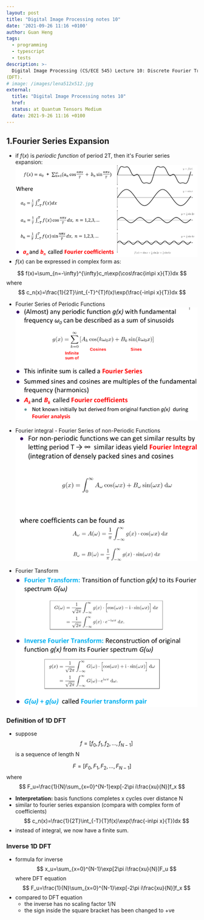 ```yaml
---
layout: post
title: "Digital Image Processing notes 10"
date: '2021-09-26 11:16 +0100'
author: Guan Heng
tags:
  - programming
  - typescript
  - tests
description: >-
  Digital Image Processing (CS/ECE 545) Lecture 10: Discrete Fourier Transform
(DFT).
# image: /images/lena512x512.jpg
external:
  title: "Digital Image Processing notes 10"
  href: 
  status: at Quantum Tensors Medium
  date: 2021-9-26 11:16 +0100
---
```


## 1.Fourier Series Expansion
- if $f(x)$ is *periodic function* of period 2T, then it's Fourier series expansion:
![fourier-series-expansion](/images/post-dip-10/fourier-series-expansion.png)
- $f(x)$ can be expressed in complex form as:

$$
f(x)=\sum_{n=-\infty}^{\infty}c_n\exp(\cos\frac{in\pi x}{T})dx
$$
where 
$$
c_n(x)=\frac{1}{2T}\int_{-T}^{T}f(x)\exp(\frac{-in\pi x}{T})dx
$$

- Fourier Series of Periodic Functions
![](/images/post-dip-10/fourier-series-periodic.png)

- Fourier integral - Fourier Series of non-Periodic Functions
![](/images/post-dip-10/fourier-integral.png)

- Fourier Tansform
![](/images/post-dip-10/fourier-trans.png)

### Definition of 1D DFT
- suppose
$$
f=[f_0,f_1,f_2,...,f_{N-1}]
$$
is a sequence of length N

$$
F=[F_0,F_1,F_2,...,F_{N-1}]
$$
where 
$$
F_u=\frac{1}{N}\sum_{x=0}^{N-1}exp[-2\pi i\frac{xu}{N}]f_x
$$
- **Interpretation:** basis functions completes x cycles over distance N
- similar to fourier series expansion (compara with complex form of coefficients)
$$
c_n(x)=\frac{1}{2T}\int_{-T}{T}f(x)\exp(\frac{-in\pi x}{T})dx
$$
- instead of integral, we now have a finite sum.

### Inverse 1D DFT
- formula for inverse
$$
x_u=\sum_{x=0}^{N-1}\exp[2\pi i\frac{xu}{N}]F_u
$$
where DFT equation
$$
F_u=\frac{1}{N}\sum_{x=0}^{N-1}\exp[-2\pi i\frac{xu}{N}]f_x
$$
- compared to DFT equation
    - the inverse has no scaling factor 1/N
    - the sign inside the square bracket has been changed to +ve